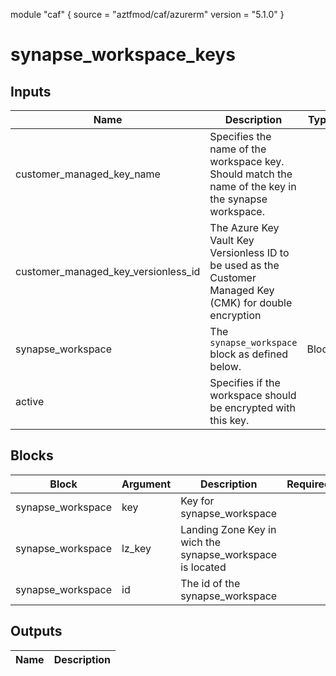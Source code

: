 module "caf" {
  source  = "aztfmod/caf/azurerm"
  version = "5.1.0"
}

# synapse_workspace_keys

## Inputs
| Name | Description | Type | Required |
|------|-------------|------|:--------:|
|customer_managed_key_name| Specifies the name of the workspace key. Should match the name of the key in the synapse workspace.||True|
|customer_managed_key_versionless_id| The Azure Key Vault Key Versionless ID to be used as the Customer Managed Key (CMK) for double encryption ||True|
|synapse_workspace|The `synapse_workspace` block as defined below.|Block|True|
|active| Specifies if the workspace should be encrypted with this key. ||True|

## Blocks
| Block | Argument | Description | Required |
|-------|----------|-------------|----------|
|synapse_workspace| key | Key for  synapse_workspace||| Required if  |
|synapse_workspace| lz_key |Landing Zone Key in wich the synapse_workspace is located|||True|
|synapse_workspace| id | The id of the synapse_workspace |||True|

## Outputs
| Name | Description |
|------|-------------|
